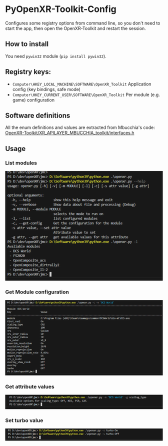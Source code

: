 # PyOpenXR-Toolkit-Config

Configures some registry options from command line, so you don't need to start the app, then open the OpenXR-Toolkit and restart the session.

## How to install

You need `pywin32` module (`pip install pywin32`).


## Registry keys:

* `Computer\HKEY_LOCAL_MACHINE\SOFTWARE\OpenXR_Toolkit` Application config (key bindings, safe mode)
* `Computer\HKEY_CURRENT_USER\SOFTWARE\OpenXR_Toolkit` Per module (e.g. game) configuration

## Software definitions

All the enum definitions and values are extracted from Mbucchia's code: [OpenXR-Toolkit/XR_APILAYER_MBUCCHIA_toolkit/interfaces.h](https://github.com/mbucchia/OpenXR-Toolkit/blob/main/XR_APILAYER_MBUCCHIA_toolkit/interfaces.h)

## Usage

### List modules 
<img src="doc/list.png"></img></br>

### Get Module configuration
<img src="doc/config.png"></img></br>

### Get attribute values
<img src="doc/getattr.png"></img></br>

### Set turbo value
<img src="doc/turbo.png"></img></br>


